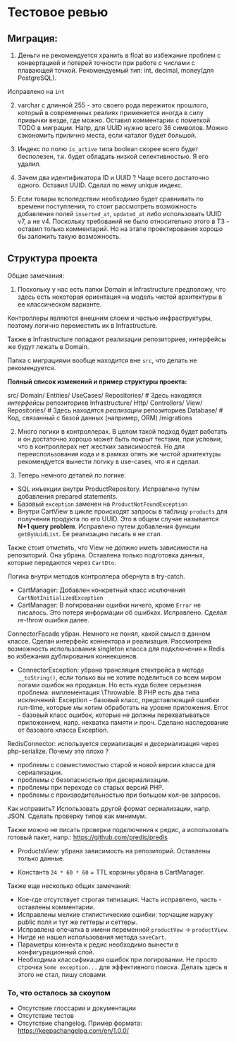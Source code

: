 # Тестовое ревью

## Миграция:

1. Деньги не рекомендуется хранить в float во избежание проблем с конвертацией 
и потерей точности при работе с числами с плавающей точкой. Рекомендуемый тип: int, decimal, money(для PostgreSQL).

Исправлено на `int`

2. varchar с длинной 255 - это своего рода пережиток прошлого, который в современных реалиях применяется иногда 
в силу привычки везде, где можно. Оставил комментарии с пометкой TODO в миграции. Напр, для UUID нужно всего 36 символов.
Можно сэкономить прилично места, если каталог будет большой. 

3. Индекс по полю `is_active` типа boolean скорее всего будет бесполезен, т.к. будет обладать низкой селективностью. 
Я его удалил.

4. Зачем два идентификатора ID и UUID ? Чаще всего достаточно одного. Оставил UUID. Сделал по нему unique индекс. 

5. Если товары всполедствии необходимо будет сравнивать по времени поступления, то стоит рассмотреть возможность добавления 
полей `inserted_at`, `updated_at` либо использовать UUID v7, а не v4. 
Поскольку требований не было относительно этого в ТЗ - оставил только комментарий. Но на этапе проектирования хорошо бы 
заложить такую возможность.

## Структура проекта

Общие замечания: 

1. Поскольку у нас есть папки Domain и Infrastructure предположу, что здесь есть некоторая ориентация на модель чистой
архитектуры в ее классическом варианте. 

Контроллеры являются внешним слоем и частью инфраструктуры, поэтому логично переместить их в Infrastructure.

Также в Infrastructure попадают реализации репозиториев, интерфейсы же будут лежать в Domain.

Папка с миграциями вообще находится вне `src`, что делать не рекомендуется.

**Полный список изменений и пример структуры проекта:**

src/
    Domain/
        Entities/
        UseCases/
        Repositories/  # Здесь находятся *интерфейсы* репозиториев
    Infrastructure/
        Http/
            Controllers/
            View/
        Repositories/  # Здесь находятся *реализации* репозиториев
        Database/      # Код, связанный с базой данных (например, ORM)
            /migrations

2. Много логики в контроллерах. В целом такой подход будет работать и он достаточно хорошо может быть покрыт тестами, 
при условии, что в контроллерах нет жестких зависимостей.
Но для переиспользования кода и в рамках опять же чистой архитектуры рекомендуется вынести логику в use-cases, 
что я и сделал.

3. Теперь немного деталей по логике: 

- SQL инъекции внутри ProductRepository. Исправлено путем добавления prepared statements.
- Базовый `exception` заменен на `ProductNotFoundException`
- Внутри CartView в цикле происходят запросы в таблицу `products` для получения продукта по его UUID.
Это в общем случае называется **N+1 query problem**. Исправлено путем добавления функции `getByUuidList`. Ее реализацию 
писать я не стал. 

Также стоит отметить, что View не должно иметь зависимости на репозиторий. Она убрана. 
Оставлена только подготовка данных, которые передаются через `CartDto`.

Логика внутри методов контроллера обернута в try-catch. 

- CartManager: Добавлен конкретный класс исключения `CartNotInitializedException`
- CartManager: В логировании ошибки ничего, кроме `Error` не писалось. Это потеря информации об ошибках. Исправлено.
Сделал re-throw ошибки далее.

ConnectorFacade убран. Немного не понял, какой смысл в данном классе. Сделан интерфейс коннектора и реализация.
Рассмотрена возможность использования singleton класса для подключения к Redis во избежания дублирования коннекшенов.

- ConnectorException: убрана трансляция стектрейса в методе `__toString()`, если только вы не хотите поделиться со всем миром
логами ошибок на продакшн.
Но есть куда более серьезная проблема: имплементация \Throwable. 
В PHP есть два типа исключений: Exception - базовый класс, 
представлюящий ошибки run-time, которые мы хотим обработать на уровне приложения. 
Error - базовый класс ошибок, которые не должны перехватываться приложением, напр. нехватка памяти и проч.
Сделано наследование от базового класса Exception.

RedisConnector: используется сериализация и десериализация через php-serialize. 
Почему это плохо ?
- проблемы с совместимостью старой и новой версии класса для сериализации. 
- проблемы с безопасностью при десериализации. 
- проблемы при переходе со старых версий PHP. 
- проблемы с производительностью при большом кол-ве запросов.

Как исправить? Использовать другой формат сериализации, напр. JSON. 
Сделать проверку типов как минимум.

Также можно не писать проверки подключения к редис, а использовать готовый пакет, напр.: https://github.com/predis/predis

- ProductsView: убрана зависимость на репозиторий. Оставлены только данные.

- Константа `24 * 60 * 60` = TTL корзины убрана в CartManager. 

Также еще несколько общих замечаний:

- Кое-где отсутствует строгая типизация. Часть исправлено, часть - оставлены комментарии.
- Исправлены мелкие стилистические ошибки: торчащие наружу public поля и тут же геттеры и сеттеры.
- Исправлена опечатка в имени переменной `productVew` -> `productView`.
- Нигде не нашел использования метода `saveCart`.
- Параметры коннекта к редис необходимо вынести в конфигурационный слой.
- Необходима классификация ошибок при логировании. Не просто строчка `Some exception...` для эффективного поиска. Делать
здесь я этого не стал, пишу словами. 


### То, что осталось за скоупом 

- Отсутствие глоссария и документации
- Отсутствие тестов
- Отсутствие changelog. Пример формата: https://keepachangelog.com/en/1.0.0/
